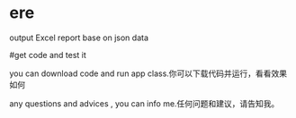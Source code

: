 # ere


output Excel report base on json data

#get code and test it

you can download code and run app class.你可以下载代码并运行，看看效果如何

any questions and advices , you can info me.任何问题和建议，请告知我。
